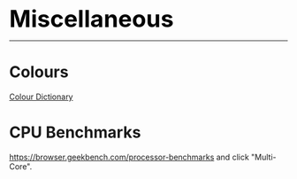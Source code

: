 **<span style="font-size:3em;color:black">Miscellaneous</span>**
***

# Colours
[Colour Dictionary](https://www.color-meanings.com/list-of-colors-names-hex-codes/)

# CPU Benchmarks

https://browser.geekbench.com/processor-benchmarks and click "Multi-Core".